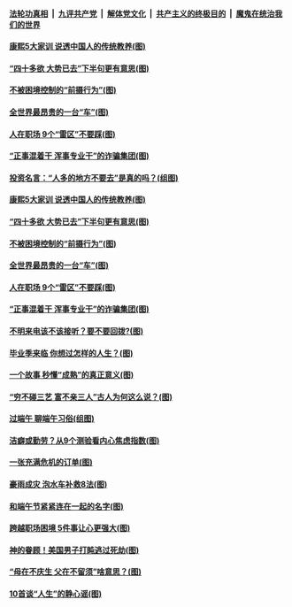 

####  [法轮功真相](../../../../basic/blob/master/README.md?t=06280231) &nbsp;|&nbsp; [九评共产党](../../../../9ping.md/blob/master/README.md?t=06280231) &nbsp;|&nbsp; [解体党文化](../../../../jtdwh.md/blob/master/README.md?t=06280231)  &nbsp;|&nbsp; [共产主义的终极目的](../../../../gczydzjmd.md/blob/master/README.md?t=06280231) &nbsp;|&nbsp; [魔鬼在统治我们的世界](../../../../mgztzwmdsj.md/blob/master/README.md?t=06280231) 

#### [康熙5大家训 说透中国人的传统教养(图)](../pages/p8/937696.md?t=06280231) 

#### [“四十多欲 大势已去”下半句更有意思(图)](../pages/p8/937811.md?t=06280231) 

#### [不被困境控制的“前摄行为”(图)](../pages/p8/937145.md?t=06280231) 

#### [全世界最昂贵的一台“车”(图)](../pages/p8/937477.md?t=06280231) 

#### [人在职场 9个“雷区”不要踩(图)](../pages/p8/937766.md?t=06280231) 

#### [“正事混着干 浑事专业干”的诈骗集团(图)](../pages/p8/937732.md?t=06280231) 

#### [投资名言：“人多的地方不要去”是真的吗？(组图)](../pages/p8/937855.md?t=06280231) 

#### [康熙5大家训 说透中国人的传统教养(图)](../pages/p8/937696.md?t=06280231) 

#### [“四十多欲 大势已去”下半句更有意思(图)](../pages/p8/937811.md?t=06280231) 

#### [不被困境控制的“前摄行为”(图)](../pages/p8/937145.md?t=06280231) 

#### [全世界最昂贵的一台“车”(图)](../pages/p8/937477.md?t=06280231) 

#### [人在职场 9个“雷区”不要踩(图)](../pages/p8/937766.md?t=06280231) 

#### [“正事混着干 浑事专业干”的诈骗集团(图)](../pages/p8/937732.md?t=06280231) 

#### [不明来电该不该接听？要不要回拨?(图)](../pages/p8/936929.md?t=06280231) 

#### [毕业季来临 你想过怎样的人生？(图)](../pages/p8/937661.md?t=06280231) 

#### [一个故事 秒懂“成熟”的真正意义(图)](../pages/p8/936405.md?t=06280231) 

#### [“穷不碰三艺 富不亲三人”古人为何这么说？(图)](../pages/p8/937602.md?t=06280231) 

#### [过端午 聊端午习俗(组图)](../pages/p8/937246.md?t=06280231) 

#### [洁癖或勤劳？从9个测验看内心焦虑指数(图)](../pages/p8/937558.md?t=06280231) 

#### [一张充满危机的订单(图)](../pages/p8/936981.md?t=06280231) 

#### [豪雨成灾 泡水车补救8法(图)](../pages/p8/937526.md?t=06280231) 

#### [和端午节紧紧连在一起的名字(图)](../pages/p8/937448.md?t=06280231) 

#### [跨越职场困境 5件事让心更强大(图)](../pages/p8/937375.md?t=06280231) 

#### [神的眷顾！美国男子打盹逃过死劫(图)](../pages/p8/936985.md?t=06280231) 

#### [“母在不庆生 父在不留须”啥意思？(图)](../pages/p8/937234.md?t=06280231) 

#### [10首谈“人生”的静心谣(图)](../pages/p8/936965.md?t=06280231) 


